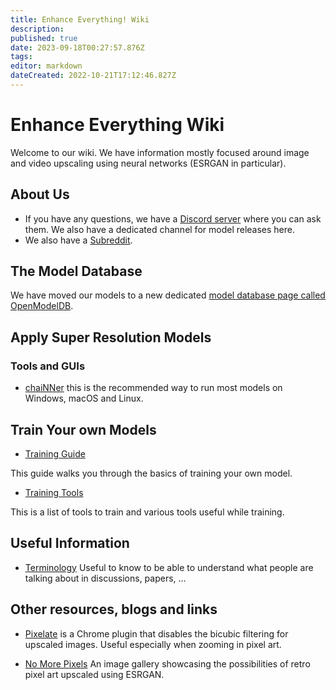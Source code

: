 ```yaml
---
title: Enhance Everything! Wiki
description: 
published: true
date: 2023-09-18T00:27:57.876Z
tags: 
editor: markdown
dateCreated: 2022-10-21T17:12:46.827Z
---
```


# Enhance Everything Wiki

Welcome to our wiki. We have information mostly focused around image and video upscaling using neural networks (ESRGAN in particular).

## About Us

- If you have any questions, we have a [Discord server](https://discord.gg/cpAUpDK) where you can ask them. We also have a dedicated channel for model releases here.
- We also have a [Subreddit](https://www.reddit.com/r/GameUpscale/).

## The Model Database

We have moved our models to a new dedicated [model database page called OpenModelDB](https://openmodeldb.info/).

## Apply Super Resolution Models

### Tools and GUIs

- [chaiNNer](https://github.com/chaiNNer-org/chaiNNer) this is the recommended way to run most models on Windows, macOS and Linux.

## Train Your own Models

- [Training Guide](/training-guide)

This guide walks you through the basics of training your own model.

- [Training Tools](/training-tools)

This is a list of tools to train and various tools useful while training.

## Useful Information

- [Terminology](/terminology)
Useful to know to be able to understand what people are talking about in discussions, papers, ...

## Other resources, blogs and links

- [Pixelate](https://chrome.google.com/webstore/detail/pixelate/ffmgnhmbppbhmhnehfjelgnbcbaehofe/related?hl=en-GB)
is a Chrome plugin that disables the bicubic filtering for upscaled images. Useful especially when zooming in pixel art.

- [No More Pixels](https://nomorepixels.tumblr.com/)
An image gallery showcasing the possibilities of retro pixel art upscaled using ESRGAN.